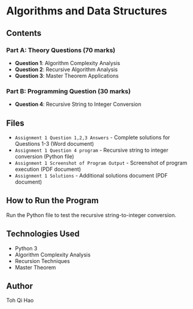 # Algorithms and Data Structures 

## Contents
### Part A: Theory Questions (70 marks)
- **Question 1**: Algorithm Complexity Analysis
- **Question 2**: Recursive Algorithm Analysis  
- **Question 3**: Master Theorem Applications

### Part B: Programming Question (30 marks)
- **Question 4**: Recursive String to Integer Conversion

## Files
- `Assignment 1 Question 1,2,3 Answers` - Complete solutions for Questions 1-3 (Word document)
- `Assignment 1 Question 4 program` - Recursive string to integer conversion (Python file)
- `Assignment 1 Screenshot of Program Output` - Screenshot of program execution (PDF document)
- `Assignment 1 Solutions` - Additional solutions document (PDF document)

## How to Run the Program
Run the Python file to test the recursive string-to-integer conversion.

## Technologies Used
- Python 3
- Algorithm Complexity Analysis
- Recursion Techniques
- Master Theorem

## Author
Toh Qi Hao
